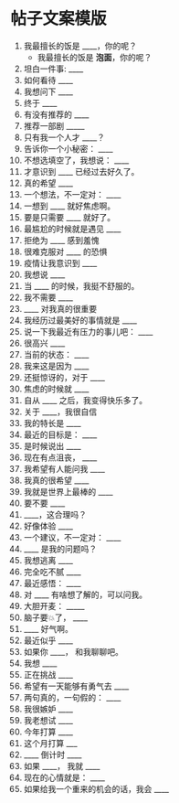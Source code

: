 # 帖子文案模版

1. 我最擅长的饭是 ____，你的呢？
   - 我最擅长的饭是 __泡面__，你的呢？
2. 坦白一件事: ____
3. 如何看待 ____
4. 我想问下 ____
5. 终于 ____
6. 有没有推荐的 ____
7. 推荐一部剧 _____
8. 只有我一个人才 ____？
9. 告诉你一个小秘密： ____
10. 不想选填空了，我想说： ____
11. 才意识到 ____ 已经过去好久了。
12. 真的希望 ____
13. 一个想法，不一定对： ____
14. 一想到 ____ 就好焦虑啊。
15. 要是只需要 ____ 就好了。
16. 最尴尬的时候就是遇见 ____
17. 拒绝为 ____ 感到羞愧
18. 很难克服对 ____ 的恐惧
19. 疫情让我意识到 ____
20. 我想说 ____
21. 当 ____ 的时候，我挺不舒服的。
22. 我不需要 ____
23. ____ 对我真的很重要
24. 我经历过最美好的事情就是 ____
25. 说一下我最近有压力的事儿吧： ____ 
26. 很高兴 ____
27. 当前的状态： ____
28. 我来这是因为 ____
29. 还挺惊讶的，对于 ____
30. 焦虑的时候就 ____
31. 自从 ____ 之后，我变得快乐多了。
32. 关于 ____，我很自信
33. 我的特长是 ____
34. 最近的目标是：  ____
35. 是时候说出 ____
36. 现在有点沮丧， ____
37. 我希望有人能问我 ____
38. 我真的很希望 ____
39. 我就是世界上最棒的 ____
40. 要不要 ____
41. ____，这合理吗？
42. 好像体验 ____
43. 一个建议，不一定对： ____
44. ____ 是我的问题吗？
45. 我想逃离 ____
46. 完全吃不腻 ____
47. 最近感悟： ____
48. 对 ____ 有啥想了解的，可以问我。
49. 大胆开麦： _____
50. 脑子要💥了， ____
51. ____ 好气啊。
52. 最近似乎 ____
53. 如果你 ____， 和我聊聊吧。
54. 我想 ____
55. 正在挑战 ____
56. 希望有一天能够有勇气去 ____
57. 两句真的，一句假的： ____
58. 我很嫉妒 ____
59. 我老想试 ____
60. 今年打算 ____
61. 这个月打算 ___
62. ____ 倒计时 ____
63. 如果 ____， 我就 ____
64. 现在的心情就是： ____
65. 如果给我一个重来的机会的话，我会 ____